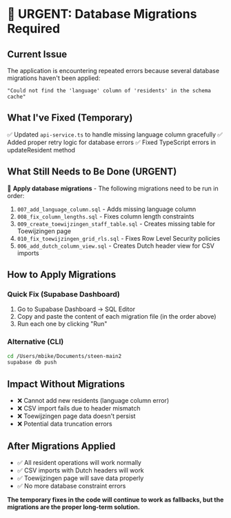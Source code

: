 # 🚨 URGENT: Database Migrations Required

## Current Issue
The application is encountering repeated errors because several database migrations haven't been applied:

```
"Could not find the 'language' column of 'residents' in the schema cache"
```

## What I've Fixed (Temporary)
✅ Updated `api-service.ts` to handle missing language column gracefully
✅ Added proper retry logic for database errors
✅ Fixed TypeScript errors in updateResident method

## What Still Needs to Be Done (URGENT)
🔴 **Apply database migrations** - The following migrations need to be run in order:

1. `007_add_language_column.sql` - Adds missing language column
2. `008_fix_column_lengths.sql` - Fixes column length constraints  
3. `009_create_toewijzingen_staff_table.sql` - Creates missing table for Toewijzingen page
4. `010_fix_toewijzingen_grid_rls.sql` - Fixes Row Level Security policies
5. `006_add_dutch_column_view.sql` - Creates Dutch header view for CSV imports

## How to Apply Migrations

### Quick Fix (Supabase Dashboard)
1. Go to Supabase Dashboard → SQL Editor
2. Copy and paste the content of each migration file (in the order above)
3. Run each one by clicking "Run"

### Alternative (CLI)
```bash
cd /Users/mbike/Documents/steen-main2
supabase db push
```

## Impact Without Migrations
- ❌ Cannot add new residents (language column error)
- ❌ CSV import fails due to header mismatch
- ❌ Toewijzingen page data doesn't persist
- ❌ Potential data truncation errors

## After Migrations Applied
- ✅ All resident operations will work normally
- ✅ CSV imports with Dutch headers will work  
- ✅ Toewijzingen page will save data properly
- ✅ No more database constraint errors

**The temporary fixes in the code will continue to work as fallbacks, but the migrations are the proper long-term solution.**